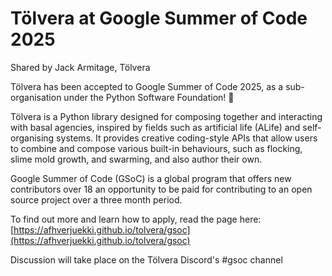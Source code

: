 # Tölvera at Google Summer of Code 2025

Shared by Jack Armitage, Tölvera

Tölvera has been accepted to Google Summer of Code 2025, as a sub-organisation under the Python Software Foundation! 🎉

Tölvera is a Python library designed for composing together and interacting with basal agencies, inspired by fields such as artificial life (ALife) and self-organising systems. It provides creative coding-style APIs that allow users to combine and compose various built-in behaviours, such as flocking, slime mold growth, and swarming, and also author their own.

Google Summer of Code (GSoC) is a global program that offers new contributors over 18 an opportunity to be paid for contributing to an open source project over a three month period.

To find out more and learn how to apply, read the page here: [https://afhverjuekki.github.io/tolvera/gsoc](https://afhverjuekki.github.io/tolvera/gsoc)

Discussion will take place on the Tölvera Discord's #gsoc channel
